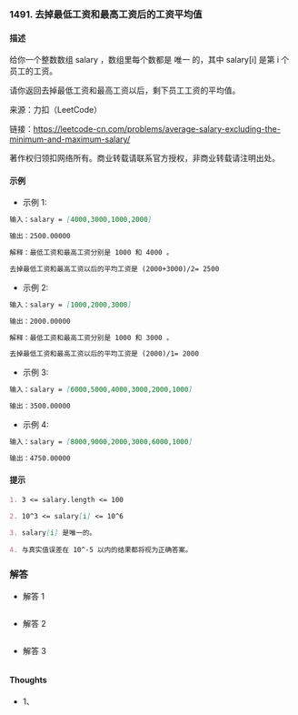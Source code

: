 ### 1491. 去掉最低工资和最高工资后的工资平均值

#### 描述
给你一个整数数组 salary ，数组里每个数都是 唯一 的，其中 salary[i] 是第 i 个员工的工资。

请你返回去掉最低工资和最高工资以后，剩下员工工资的平均值。

来源：力扣（LeetCode）

链接：https://leetcode-cn.com/problems/average-salary-excluding-the-minimum-and-maximum-salary/

著作权归领扣网络所有。商业转载请联系官方授权，非商业转载请注明出处。

#### 示例

+ 示例 1:
```md
输入：salary = [4000,3000,1000,2000]

输出：2500.00000

解释：最低工资和最高工资分别是 1000 和 4000 。

去掉最低工资和最高工资以后的平均工资是 (2000+3000)/2= 2500
```
+ 示例 2:
```md
输入：salary = [1000,2000,3000]

输出：2000.00000

解释：最低工资和最高工资分别是 1000 和 3000 。

去掉最低工资和最高工资以后的平均工资是 (2000)/1= 2000
```
+ 示例 3:
```md
输入：salary = [6000,5000,4000,3000,2000,1000]

输出：3500.00000
```
+ 示例 4:
```md
输入：salary = [8000,9000,2000,3000,6000,1000]

输出：4750.00000
```

#### 提示
```md
1. 3 <= salary.length <= 100

2. 10^3 <= salary[i] <= 10^6

3. salary[i] 是唯一的。
  
4. 与真实值误差在 10^-5 以内的结果都将视为正确答案。
```

### 解答

+ 解答 1
```js

```

+ 解答 2
```js

```

+ 解答 3
```js

```

#### Thoughts

+ 1、